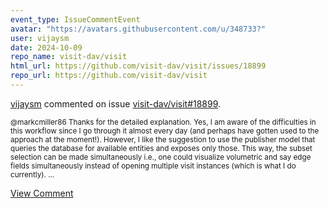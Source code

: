 ```yaml
---
event_type: IssueCommentEvent
avatar: "https://avatars.githubusercontent.com/u/348733?"
user: vijaysm
date: 2024-10-09
repo_name: visit-dav/visit
html_url: https://github.com/visit-dav/visit/issues/18899
repo_url: https://github.com/visit-dav/visit
---
```


<a href='https://github.com/vijaysm' target='_blank'>vijaysm</a> commented on issue <a href='https://github.com/visit-dav/visit/issues/18899' target='_blank'>visit-dav/visit#18899</a>.

<small>@markcmiller86 Thanks for the detailed explanation. Yes, I am aware of the difficulties in this workflow since I go through it almost every day (and perhaps have gotten used to the approach at the moment!). However, I like the suggestion to use the publisher model that queries the database for available entities and exposes only those. This way, the subset selection can be made simultaneously i.e., one could visualize volumetric and say edge fields simultaneously instead of opening multiple visit instances (which is what I do currently)....</small>

<a href='https://github.com/visit-dav/visit/issues/18899' target='_blank'>View Comment</a>